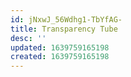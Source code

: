 ```yaml
---
id: jNxwJ_56Wdhg1-TbYfAG-
title: Transparency Tube
desc: ''
updated: 1639759165198
created: 1639759165198
---
```


